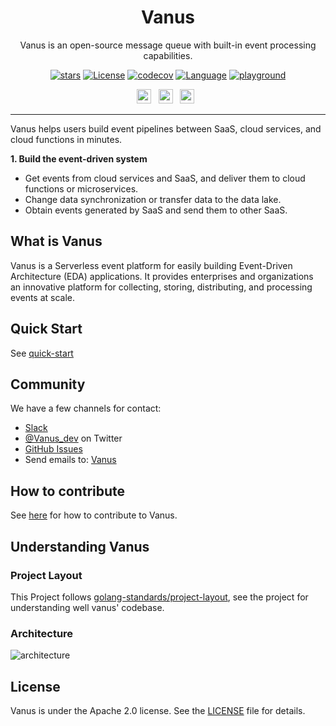 
<div align="center">
<h1>Vanus</h1>
<!-- 
<img src="https://user-images.githubusercontent.capabilitiesom/68597908/206148625-43f14f58-f3c0-4042-82a0-9f9421c270fa.png" width="288" >
-->
<p>
Vanus is an open-source message queue with built-in event processing capabilities.
</p>

[![stars](https://img.shields.io/github/stars/linkall-labs/vanus.svg?style=flat&logo=github&colorB=red&label=stars)](https://github.com/linkall-labs/vanus)
[![License](https://img.shields.io/badge/License-Apache_2.0-green.svg)](https://github.com/linkall-labs/vanus/blob/main/LICENSE)
[![codecov](https://codecov.io/gh/linkall-labs/vanus/branch/main/graph/badge.svg?token=RSXSIMEY4V)](https://codecov.io/gh/linkall-labs/vanus)
[![Language](https://img.shields.io/github/go-mod/go-version/linkall-labs/vanus?logo=go)](https://golang.org/)
[![playground](https://img.shields.io/badge/Demo-Try%20it%20%20free-red)](https://play.linkall.com)


<p>
    <a href="https://join.slack.com/t/vanusworkspace/shared_invite/zt-1jilbbfo2-NxiFG0VOo8ABGCCNaeNfcA"><img src="https://img.shields.io/badge/slack-join-3CC798?style=social&logo=slack" height=23></a>   
    &nbsp;
    <a href="https://twitter.com/Vanus_dev"><img src="https://img.shields.io/badge/-Twitter-red?style=social&logo=twitter" height=23></a>
   <!-- <a href="https://twitter.com/Vanus_dev"><img src="https://img.shields.io/twitter/follow/vanus_dev?style=social" height=23></a> -->
    &nbsp;
    <a href="https://www.youtube.com/channel/UC7rd6IgjfNYTOXf2FerFNyA"><img src="https://img.shields.io/badge/-Youtube-red?style=social&logo=youtube" height=23></a>
   <!-- <a href="https://www.youtube.com/channel/UC7rd6IgjfNYTOXf2FerFNyA"><img src="https://img.shields.io/youtube/channel/views/UC7rd6IgjfNYTOXf2FerFNyA?style=social" height=23></a>  -->
    &nbsp;
</p>

<!--
<h3 align="center">
  <a href="https://featbit.gitbook.io/docs/installation">Installation</a>
  <span> · </span>
  <a href="https://featbit.gitbook.io/">Getting Started</a>
  <span> · </span>
  <a href="https://join.slack.com/t/featbit/shared_invite/zt-1ew5e2vbb-x6Apan1xZOaYMnFzqZkGNQ">Online Support</a>
  <span> · </span>
  <a href="https://featbit.gitbook.io/">Documentation</a>  
  <span> · </span>
  <a href="https://github.com/featbit/featbit/discussions/categories/announcements">Milestones</a>
</h3>
-->
</div>

--------------------------------------------------

Vanus helps users build event pipelines between SaaS, cloud services, and cloud functions in minutes.

**1. Build the event-driven system**
- Get events from cloud services and SaaS, and deliver them to cloud functions or microservices.
- Change data synchronization or transfer data to the data lake.
- Obtain events generated by SaaS and send them to other SaaS.

## What is Vanus

Vanus is a Serverless event platform for easily building Event-Driven Architecture (EDA) applications.
It provides enterprises and organizations an innovative platform for collecting, storing, distributing, and processing events at scale.

## Quick Start

See [quick-start](https://docs.linkall.com/getting-started/quick-start)

## Community

We have a few channels for contact:

- [Slack](https://join.slack.com/t/vanusworkspace/shared_invite/zt-1jilbbfo2-NxiFG0VOo8ABGCCNaeNfcA)
- [@Vanus_dev](https://twitter.com/Vanus_dev) on Twitter
- [GitHub Issues](https://github.com/linkall-labs/docs/issues)
- Send emails to: [Vanus](mailto:contact@linkall.com)

## How to contribute

See [here](CONTRIBUTING.md) for how to contribute to Vanus.

## Understanding Vanus

### Project Layout

This Project follows [golang-standards/project-layout](https://github.com/golang-standards/project-layout), see the
project for understanding well vanus' codebase.

### Architecture

![architecture](docs/architecture.jpg)

## License

Vanus is under the Apache 2.0 license. See the [LICENSE](LICENSE) file for details.
